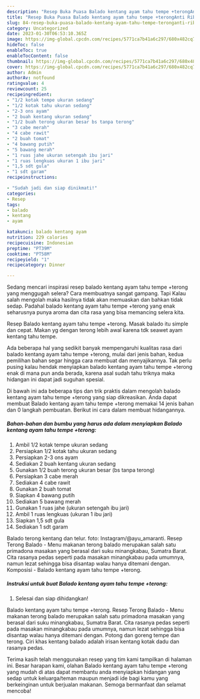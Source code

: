 ```yaml
---
description: "Resep Buka Puasa Balado kentang ayam tahu tempe +terongAnti Ribet"
title: "Resep Buka Puasa Balado kentang ayam tahu tempe +terongAnti Ribet"
slug: 84-resep-buka-puasa-balado-kentang-ayam-tahu-tempe-teronganti-ribet
category: Uncategorized
date: 2023-01-30T06:53:10.365Z
image: https://img-global.cpcdn.com/recipes/5771ca7b41a6c297/680x482cq70/balado-kentang-ayam-tahu-tempe-terong-foto-resep-utama.jpg
hideToc: false
enableToc: true
enableTocContent: false
thumbnail: https://img-global.cpcdn.com/recipes/5771ca7b41a6c297/680x482cq70/balado-kentang-ayam-tahu-tempe-terong-foto-resep-utama.jpg
cover: https://img-global.cpcdn.com/recipes/5771ca7b41a6c297/680x482cq70/balado-kentang-ayam-tahu-tempe-terong-foto-resep-utama.jpg
author: Admin
authorAv: notfound
ratingvalue: 4
reviewcount: 25
recipeingredient:
- "1/2 kotak tempe ukuran sedang"
- "1/2 kotak tahu ukuran sedang"
- "2-3 ons ayam"
- "2 buah kentang ukuran sedang"
- "1/2 buah terong ukuran besar bs tanpa terong"
- "3 cabe merah"
- "4 cabe rawit"
- "2 buah tomat"
- "4 bawang putih"
- "5 bawang merah"
- "1 ruas jahe ukuran setengah ibu jari"
- "1 ruas lengkuas ukuran 1 ibu jari"
- "1,5 sdt gula"
- "1 sdt garam"
recipeinstructions:

- "Sudah jadi dan siap dinikmati!"
categories:
- Resep
tags:
- balado
- kentang
- ayam

katakunci: balado kentang ayam 
nutrition: 229 calories
recipecuisine: Indonesian
preptime: "PT39M"
cooktime: "PT58M"
recipeyield: "1"
recipecategory: Dinner

---
```



Sedang mencari inspirasi resep balado kentang ayam tahu tempe +terong yang menggugah selera? Cara membuatnya sangat gampang. Tapi Kalau salah mengolah maka hasilnya tidak akan memuaskan dan bahkan tidak sedap. Padahal balado kentang ayam tahu tempe +terong yang enak seharusnya punya aroma dan cita rasa yang bisa memancing selera kita.


Resep Balado kentang ayam tahu tempe +terong. Masak balado itu simple dan cepat. Makan yg dengan terong lebih awal karena tdk seawet ayam kentang tahu tempe.

Ada beberapa hal yang sedikit banyak mempengaruhi kualitas rasa dari balado kentang ayam tahu tempe +terong, mulai dari jenis bahan, kedua pemilihan bahan segar hingga cara membuat dan menyajikannya. Tak perlu pusing kalau hendak menyiapkan balado kentang ayam tahu tempe +terong enak di mana pun anda berada, karena asal sudah tahu triknya maka hidangan ini dapat jadi suguhan spesial.


Di bawah ini ada beberapa tips dan trik praktis dalam mengolah balado kentang ayam tahu tempe +terong yang siap dikreasikan. Anda dapat membuat Balado kentang ayam tahu tempe +terong memakai 14 jenis bahan dan 0 langkah pembuatan. Berikut ini cara dalam membuat hidangannya.

<!--inarticleads1-->

##### Bahan-bahan dan bumbu yang harus ada dalam menyiapkan Balado kentang ayam tahu tempe +terong:

1. Ambil 1/2 kotak tempe ukuran sedang
1. Persiapkan 1/2 kotak tahu ukuran sedang
1. Persiapkan 2-3 ons ayam
1. Sediakan 2 buah kentang ukuran sedang
1. Gunakan 1/2 buah terong ukuran besar (bs tanpa terong)
1. Persiapkan 3 cabe merah
1. Sediakan 4 cabe rawit
1. Gunakan 2 buah tomat
1. Siapkan 4 bawang putih
1. Sediakan 5 bawang merah
1. Gunakan 1 ruas jahe (ukuran setengah ibu jari)
1. Ambil 1 ruas lengkuas (ukuran 1 ibu jari)
1. Siapkan 1,5 sdt gula
1. Sediakan 1 sdt garam


Balado terong kentang dan telur. foto: Instagram/@ayu_amaranti. Resep Terong Balado - Menu makanan terong balado merupakan salah satu primadona masakan yang berasal dari suku minangkabau, Sumatra Barat. Cita rasanya pedas seperti pada masakan minangkabau pada umumnya, namun lezat sehingga bisa disantap walau hanya ditemani dengan. Komposisi - Balado kentang ayam tahu tempe +terong. 

<!--inarticleads2-->

##### Instruksi untuk buat Balado kentang ayam tahu tempe +terong:


1. Selesai dan siap dihidangkan!

Balado kentang ayam tahu tempe +terong. Resep Terong Balado - Menu makanan terong balado merupakan salah satu primadona masakan yang berasal dari suku minangkabau, Sumatra Barat. Cita rasanya pedas seperti pada masakan minangkabau pada umumnya, namun lezat sehingga bisa disantap walau hanya ditemani dengan. Potong dan goreng tempe dan terong. Ciri khas kentang balado adalah irisan kentang kotak dadu dan rasanya pedas. 

Terima kasih telah menggunakan resep yang tim kami tampilkan di halaman ini. Besar harapan kami, olahan Balado kentang ayam tahu tempe +terong yang mudah di atas dapat membantu anda menyiapkan hidangan yang sedap untuk keluarga/teman maupun menjadi ide bagi kamu yang berkeinginan untuk berjualan makanan. Semoga bermanfaat dan selamat mencoba!
